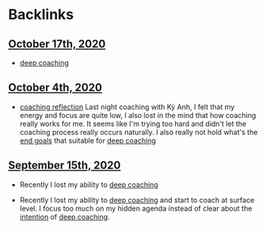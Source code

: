 
# Backlinks
## [October 17th, 2020](<October 17th, 2020.md>)
- [deep coaching](<deep coaching.md>)

## [October 4th, 2020](<October 4th, 2020.md>)
- [coaching reflection](<coaching reflection.md>) Last night coaching with Kỳ Anh, I felt that my energy and focus are quite low, I also lost in the mind that how coaching really works for me. It seems like I'm trying too hard and didn't let the coaching process really occurs naturally. I also really not hold what's the [end goals](<end goals.md>) that suitable for [deep coaching](<deep coaching.md>)

## [September 15th, 2020](<September 15th, 2020.md>)
- Recently I lost my ability to [deep coaching](<deep coaching.md>)

- Recently I lost my ability to [deep coaching](<deep coaching.md>) and start to coach at surface level. I focus too much on my hidden agenda instead of clear about the [intention](<intention.md>) of [deep coaching](<deep coaching.md>).

